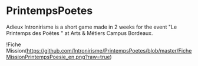 # PrintempsPoetes
 Adieux Intronirisme is a short game made in 2 weeks for the event "Le Printemps des Poètes " at Arts & Métiers Campus Bordeaux.

!Fiche Mission(https://github.com/Intronirisme/PrintempsPoetes/blob/master/FicheMissionPrintempsPoesie_en.png?raw=true)
